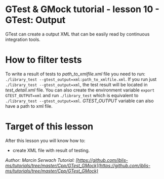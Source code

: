 # GTest & GMock tutorial - lesson 10 - GTest: Output
GTest can create a output XML that can be easily read by continuous integration tools.

# How to filter tests
To write a result of tests to *path_to_xmlfile.xml* file you need to run: `./library_test --gtest_output=xml:path_to_xmlfile.xml`. If you run just `./library_test --gtest_output=xml`, the test result will be located in *test_detail.xml* file. You can also create the environment variable `export GTEST_OUTPUT=xml` and run `./library_test` which is equivalent to `./library_test --gtest_output=xml`. *GTEST_OUTPUT* variable can also have a path to xml file.

# Target of this lesson
After this lesson you will know how to:
- create XML file with result of testing.


*Author: Marcin Serwach*
*Tutorial: [https://github.com/iblis-ms/tutorials/tree/master/Cpp/GTest_GMock](https://github.com/iblis-ms/tutorials/tree/master/Cpp/GTest_GMock)*
